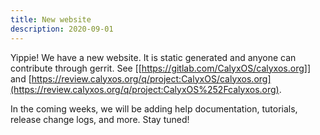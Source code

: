 ```yaml
---
title: New website
description: 2020-09-01
---
```


Yippie! We have a new website. It is static generated and anyone can contribute through gerrit. See [[https://gitlab.com/CalyxOS/calyxos.org]] and [https://review.calyxos.org/q/project:CalyxOS/calyxos.org](https://review.calyxos.org/q/project:CalyxOS%252Fcalyxos.org).

In the coming weeks, we will be adding help documentation, tutorials, release change logs, and more. Stay tuned!
